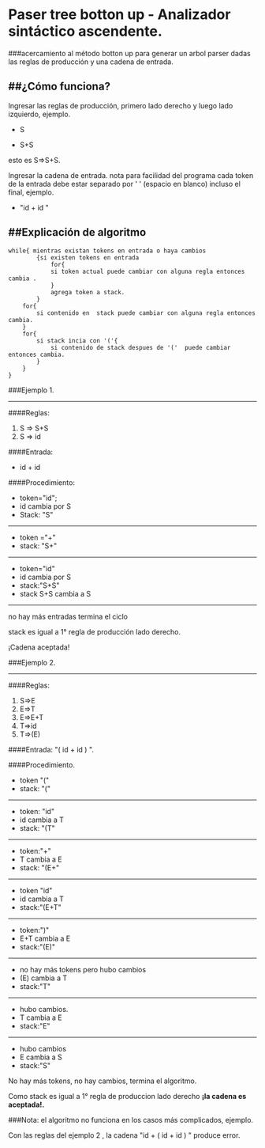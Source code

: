 # Paser tree botton up - Analizador sintáctico ascendente.
###acercamiento al método botton up para generar un arbol parser dadas las reglas de producción y una cadena de entrada.

##¿Cómo funciona?
-
Ingresar las reglas de producción, primero lado derecho y luego lado izquierdo, ejemplo. 

* S

* S+S

esto es S=>S+S.

Ingresar la cadena de entrada. nota para facilidad del programa cada token de la entrada debe estar separado por ' ' (espacio en blanco) incluso el final, ejemplo. 

* "id + id "

##Explicación de algoritmo
---

    while{ mientras existan tokens en entrada o haya cambios  
            {si existen tokens en entrada  
                for{
                si token actual puede cambiar con alguna regla entonces cambia .
                }
                agrega token a stack.
            }
        for{
            si contenido en  stack puede cambiar con alguna regla entonces cambia.
        }
        for{
            si stack incia con '('{ 
                si contenido de stack despues de '('  puede cambiar entonces cambia.
            }
        }
    }

###Ejemplo 1.
____

####Reglas:
1. S => S+S
2. S => id

####Entrada: 
* id + id

####Procedimiento:
* token="id";
* id cambia por S
* Stack: "S"
- - -

* token ="+"
* stack: "S+"
___

* token="id"
* id cambia por S
* stack:"S+S"
* stack S+S cambia a S
___

no hay más entradas termina el ciclo

stack es igual a 1° regla de producción lado derecho.

¡Cadena aceptada!



###Ejemplo 2.
____
####Reglas:
1. S=>E
2. E=>T
3. E=>E+T
4. T=>id
5. T=>(E)

####Entrada: 
"( id + id ) ".

####Procedimiento. 
* token "("
* stack: "("
___

* token: "id"
* id cambia a T
* stack: "(T"
___

* token:"+"
* T cambia a E
* stack: "(E+"
___

* token "id"
* id cambia a T
* stack:"(E+T"
___

* token:")"
* E+T cambia a E
* stack:"(E)"
___

* no hay más tokens pero hubo cambios 
* (E) cambia a T
* stack:"T"
___

* hubo cambios.
* T cambia a E
* stack:"E"
___

* hubo cambios
* E cambia a S
* stack:"S"

No hay más tokens, no hay cambios, termina el algoritmo. 

Como stack es igual a 1° regla de produccion lado derecho **¡la cadena es aceptada!.**

###Nota: el algoritmo no funciona en los casos más complicados, ejemplo.

Con las reglas del ejemplo 2 , la cadena "id + ( id + id ) "  produce error.








